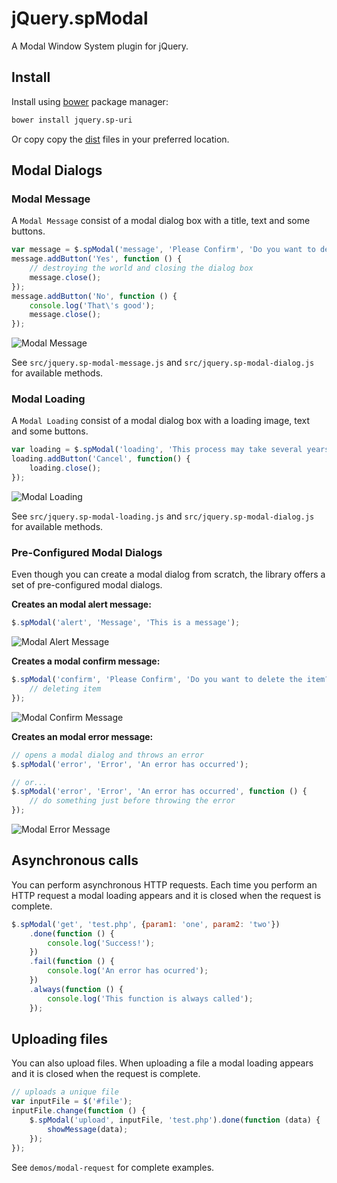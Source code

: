 # jQuery.spModal

A Modal Window System plugin for jQuery.

## Install

Install using [bower](https://github.com/bower/bower) package manager:
```bash
bower install jquery.sp-uri
```
Or copy copy the [dist](/soloproyectos-js/jquery.modal/tree/master/dist) files in your preferred location.

## Modal Dialogs

### Modal Message

A `Modal Message` consist of a modal dialog box with a title, text and some buttons.
```JavaScript
var message = $.spModal('message', 'Please Confirm', 'Do you want to destroy the world?');
message.addButton('Yes', function () {
    // destroying the world and closing the dialog box
    message.close();
});
message.addButton('No', function () {
    console.log('That\'s good');
    message.close();
});
```
![Modal Message](https://cloud.githubusercontent.com/assets/5312427/8513109/4a06badc-235e-11e5-84d3-84f3a35d1570.png)

See `src/jquery.sp-modal-message.js` and `src/jquery.sp-modal-dialog.js` for available methods.

### Modal Loading

A `Modal Loading` consist of a modal dialog box with a loading image, text and some buttons.
```JavaScript
var loading = $.spModal('loading', 'This process may take several years\nPlease be patient...');
loading.addButton('Cancel', function() {
    loading.close();
});
```
![Modal Loading](https://cloud.githubusercontent.com/assets/5312427/8512945/796c42de-2358-11e5-9e36-4cab304fab24.png)

See `src/jquery.sp-modal-loading.js` and `src/jquery.sp-modal-dialog.js` for available methods.

### Pre-Configured Modal Dialogs

Even though you can create a modal dialog from scratch, the library offers a set of pre-configured modal dialogs.

**Creates an modal alert message:**
```JavaScript
$.spModal('alert', 'Message', 'This is a message');
```
![Modal Alert Message](https://cloud.githubusercontent.com/assets/5312427/8512819/1851d5f2-2355-11e5-84c3-20f22be2463e.png)

**Creates a modal confirm message:**
```JavaScript
$.spModal('confirm', 'Please Confirm', 'Do you want to delete the item?', function () {
    // deleting item
});
```
![Modal Confirm Message](https://cloud.githubusercontent.com/assets/5312427/8512978/b25b751e-2359-11e5-8acc-04cc5dd5968e.png)

**Creates an modal error message:**
```JavaScript
// opens a modal dialog and throws an error
$.spModal('error', 'Error', 'An error has occurred');

// or...
$.spModal('error', 'Error', 'An error has occurred', function () {
    // do something just before throwing the error
});
```
![Modal Error Message](https://cloud.githubusercontent.com/assets/5312427/8512899/3a000c30-2357-11e5-9593-c62380339f99.png)

## Asynchronous calls

You can perform asynchronous HTTP requests. Each time you perform an HTTP request a modal loading appears and it is closed when the request is complete.

```JavaScript
$.spModal('get', 'test.php', {param1: 'one', param2: 'two'})
    .done(function () {
        console.log('Success!');
    })
    .fail(function () {
        console.log('An error has ocurred');
    })
    .always(function () {
        console.log('This function is always called');
    });
```

## Uploading files

You can also upload files. When uploading a file a modal loading appears and it is closed when the request is complete.

```JavaScript
// uploads a unique file
var inputFile = $('#file');
inputFile.change(function () {
    $.spModal('upload', inputFile, 'test.php').done(function (data) {
        showMessage(data);
    });
});
```

See `demos/modal-request` for complete examples.
